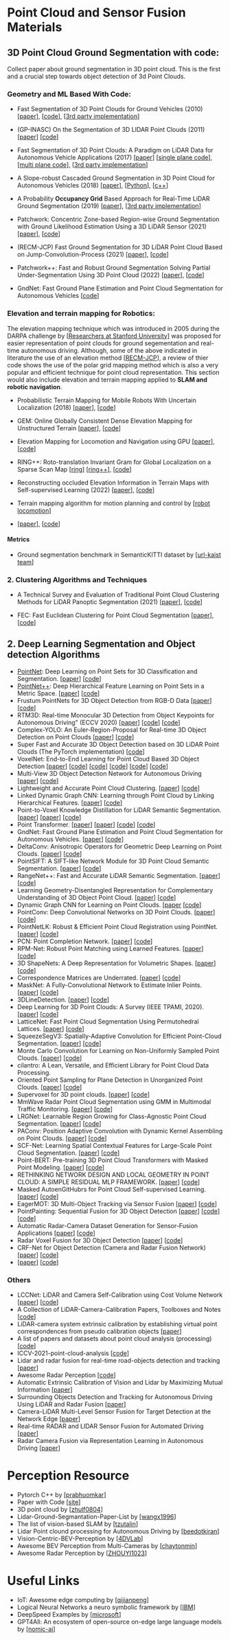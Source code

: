 # Point Cloud and Sensor Fusion Materials

## 3D Point Cloud Ground Segmentation with code:
Collect paper about ground segmentation in 3D point cloud. This is the first and a crucial step towards object detection of 3d Point Clouds.

### Geometry and ML Based With Code:
- Fast Segmentation of 3D Point Clouds for Ground Vehicles (2010) [[paper](http://ieeexplore.ieee.org/document/5548059/)], [[code](https://github.com/lorenwel/linefit_ground_segmentation)], [[3rd party implementation](https://github.com/KennyWGH/efficient_online_segmentation)]

- (GP-INASC) On the Segmentation of 3D LIDAR Point Clouds (2011) [[paper](http://ieeexplore.ieee.org/document/5979818/)] [[code](https://github.com/alualu628628/Gaussian-Process-Incremental-Sample-Consensus-GP-INASC)]

- Fast Segmentation of 3D Point Clouds: A Paradigm on LiDAR Data for Autonomous Vehicle Applications (2017) [[paper](http://ieeexplore.ieee.org/document/7989591/)] [[single plane code](https://github.com/AbangLZU/plane_fit_ground_filter)], [[multi plane code](https://github.com/wangx1996/LIDAR-Segmentation-Based-on-Range-Image)], [[3rd party implementation](https://github.com/chrise96/3D_Ground_Segmentation)]

- A Slope-robust Cascaded Ground Segmentation in 3D Point Cloud for Autonomous Vehicles (2018) [[paper](https://ieeexplore.ieee.org/document/8569534)], [[Python](https://bitbucket.org/n-patiphon/slope_robust_ground_seg)], [[c++](https://github.com/wangx1996/Cascaded-Lidar-Ground-Segmentation)]

- A Probability **Occupancy Grid** Based Approach for Real-Time LiDAR Ground Segmentation (2019) [[paper](https://ieeexplore.ieee.org/document/8666170/)], [[3rd party implementation](https://github.com/MukhlasAdib/KITTI_Mapping)]

- Patchwork: Concentric Zone-based Region-wise Ground Segmentation with Ground Likelihood Estimation Using a 3D LiDAR Sensor (2021) [[paper](https://urserver.kaist.ac.kr/publicdata/patchwork/RA_L_21_patchwork_final_submission.pdf)], [[code](https://github.com/LimHyungTae/patchwork)]

- (RECM-JCP) Fast Ground Segmentation for 3D LiDAR Point Cloud Based on Jump-Convolution-Process (2021) [[paper](https://www.mdpi.com/2072-4292/13/16/3239/xml)], [[code](https://github.com/wangx1996/Fast-Ground-Segmentation-Based-on-JPC)]

- Patchwork++: Fast and Robust Ground Segmentation Solving Partial Under-Segmentation Using 3D Point Cloud (2022) [[paper](https://arxiv.org/pdf/2207.11919.pdf)], [[code](https://github.com/url-kaist/patchwork-plusplus)]

- GndNet: Fast Ground Plane Estimation and Point Cloud Segmentation for Autonomous Vehicles [[code](https://github.com/anshulpaigwar/GndNet)]

### Elevation and terrain mapping for Robotics:
The elevation mapping technique which was introduced in 2005 during the DARPA challenge by [[Researchers at Stanford University](https://onlinelibrary.wiley.com/doi/10.1002/rob.20147)] was proposed for easier representation of point clouds for ground segementation and real-time autonomous driving. Although, some of the above indicated in literature the use of an elevation method [[RECM-JCP](https://www.mdpi.com/2072-4292/13/16/3239/xml)], a review of thier code shows the use of the polar grid mapping method which is also a very popular and efficient technique for point cloud representation. This section would also include elevation and terrain mapping applied to **SLAM and robotic navigation**. 

- Probabilistic Terrain Mapping for Mobile Robots With Uncertain Localization (2018) [[paper](https://ieeexplore.ieee.org/document/8392399)], [[code](https://github.com/ANYbotics/elevation_mapping)]

- GEM: Online Globally Consistent Dense Elevation Mapping for Unstructured Terrain [[paper](https://ieeexplore.ieee.org/document/9293017)], [[code](https://github.com/ZJU-Robotics-Lab/GEM)] 

- Elevation Mapping for Locomotion and Navigation using GPU [[paper](https://arxiv.org/pdf/2204.12876v1.pdf)], [[code](https://github.com/leggedrobotics/elevation_mapping_cupy)]

- RING++: Roto-translation Invariant Gram for Global Localization on a Sparse Scan Map [[ring](https://arxiv.org/pdf/2204.07992v1.pdf)] [[ring++](https://arxiv.org/pdf/2210.05984v1.pdf)], [[code](https://github.com/MaverickPeter/MR_SLAM)]

- Reconstructing occluded Elevation Information in Terrain Maps with Self-supervised Learning (2022) [[paper](https://ieeexplore.ieee.org/document/9676411)], [[code](https://github.com/mstoelzle/solving-occlusion)]

- Terrain mapping algorithm for motion planning and control by [[robot locomotion](https://github.com/robot-locomotion/terrain-server)]

- [[paper]()], [[code]()]

#### Metrics
- Ground segmentation benchmark in SemanticKITTI dataset by [[url-kaist team](https://github.com/url-kaist/Ground-Segmentation-Benchmark)]

### 2. Clustering Algorithms and Techniques
- A Technical Survey and Evaluation of Traditional Point Cloud Clustering Methods for LiDAR Panoptic Segmentation (2021) [[paper](https://openaccess.thecvf.com/content/ICCV2021W/TradiCV/papers/Zhao_A_Technical_Survey_and_Evaluation_of_Traditional_Point_Cloud_Clustering_ICCVW_2021_paper.pdf)], [[code](https://github.com/placeforyiming/ICCVW21-LiDAR-Panoptic-Segmentation-TradiCV-Survey-of-Point-Cloud-Cluster)]

- FEC: Fast Euclidean Clustering for Point Cloud Segmentation [[paper](https://www.mdpi.com/2504-446X/6/11/325)], [[code](https://github.com/unageek/fast-euclidean-clustering)]

## 2. Deep Learning Segmentation and Object detection Algorithms
- [PointNet](https://stanford.edu/~rqi/pointnet/): Deep Learning on Point Sets for 3D Classification and Segmentation. [[paper](http://arxiv.org/abs/1612.00593)] [[code](https://github.com/charlesq34/pointnet)]
- [PointNet++](https://stanford.edu/~rqi/pointnet2/): Deep Hierarchical Feature Learning on Point Sets in a Metric Space. [[paper](https://arxiv.org/abs/1706.02413)] [[code](https://github.com/charlesq34/pointnet2)]
- Frustum PointNets for 3D Object Detection from RGB-D Data [[paper](https://arxiv.org/pdf/1711.08488.pdf)] [[code](https://github.com/charlesq34/frustum-pointnets)]
- RTM3D: Real-time Monocular 3D Detection from Object Keypoints for Autonomous Driving" (ECCV 2020) [[paper](https://arxiv.org/pdf/2001.03343.pdf)] [[code](https://github.com/Banconxuan/RTM3D)] [[code](https://github.com/maudzung/RTM3D)]
- Complex-YOLO: An Euler-Region-Proposal for Real-time 3D Object Detection on Point Clouds [[paper](https://arxiv.org/pdf/1803.06199.pdf)] [[code](https://github.com/maudzung/Complex-YOLOv4-Pytorch)]
- Super Fast and Accurate 3D Object Detection based on 3D LiDAR Point Clouds (The PyTorch implementation) [[code](https://github.com/maudzung/Super-Fast-Accurate-3D-Object-Detection)]
- VoxelNet: End-to-End Learning for Point Cloud Based 3D Object Detection [[paper](https://arxiv.org/pdf/1711.06396.pdf)] [[code](https://github.com/qianguih/voxelnet)] [[code](https://github.com/steph1793/Voxelnet)] [[code](https://github.com/TUMFTM/RadarVoxelFusionNet)] [[code](https://github.com/ZhihaoZhu/PointNet-Implementation-Tensorflow)] [[code](https://github.com/jediofgever/PointNet_Custom_Object_Detection)]
- Multi-View 3D Object Detection Network for Autonomous Driving [[paper](https://arxiv.org/pdf/1611.07759)] [[code](https://github.com/bostondiditeam/MV3D)]
- Lightweight and Accurate Point Cloud Clustering. [[paper](https://link.springer.com/article/10.1007/s10514-019-09883-y)] [[code](https://github.com/yzrobot/adaptive_clustering)]
- Linked Dynamic Graph CNN: Learning through Point Cloud by Linking Hierarchical Features. [[paper](https://arxiv.org/pdf/1904.10014.pdf)] [[code](https://github.com/KuangenZhang/ldgcnn)]
- Point-to-Voxel Knowledge Distillation for LiDAR Semantic Segmentation. [[paper](https://openaccess.thecvf.com/content/CVPR2021/papers/Zhu_Cylindrical_and_Asymmetrical_3D_Convolution_Networks_for_LiDAR_Segmentation_CVPR_2021_paper.pdf)]  [[paper](https://arxiv.org/pdf/2206.02099.pdf)] [[code](https://github.com/cardwing/GitHubs-for-PVKD)]
- Point Transformer. [[paper](https://ieeexplore.ieee.org/document/9552005)] [[paper](https://openaccess.thecvf.com/content/ICCV2021/papers/Zhao_Point_Transformer_ICCV_2021_paper.pdf)] [[code](https://github.com/engelnico/point-transformer)] [[code](https://github.com/POSTECH-CVLab/point-transformer)]
- GndNet: Fast Ground Plane Estimation and Point Cloud Segmentation for Autonomous Vehicles. [[paper](https://hal.inria.fr/hal-02927350/document)] [[code](https://github.com/anshulpaigwar/GndNet)]
- DeltaConv: Anisotropic Operators for Geometric Deep Learning on Point Clouds. [[paper](https://arxiv.org/pdf/2111.08799.pdf)] [[code](https://github.com/rubenwiersma/deltaconv)]
- PointSIFT: A SIFT-like Network Module for 3D Point Cloud Semantic Segmentation. [[paper](https://arxiv.org/pdf/1807.00652.pdf)] [[code](https://github.com/MVIG-SJTU/pointSIFT)]
- RangeNet++: Fast and Accurate LiDAR Semantic Segmentation. [[paper](https://github.com/LongruiDong/lidar-bonnetal)] [[code](https://github.com/LongruiDong/lidar-bonnetal)]
- Learning Geometry-Disentangled Representation for Complementary Understanding of 3D Object Point Cloud. [[paper](https://arxiv.org/pdf/2012.10921.pdf)] [[code](https://github.com/mutianxu/GDANet)]
- Dynamic Graph CNN for Learning on Point Clouds. [[paper](https://arxiv.org/pdf/1801.07829) [[code](https://github.com/WangYueFt/dgcnn)]
- PointConv: Deep Convolutional Networks on 3D Point Clouds. [[paper](https://arxiv.org/pdf/1811.07246)] [[code](https://github.com/DylanWusee/pointconv)]
- PointNetLK: Robust & Efficient Point Cloud Registration using PointNet. [[paper](https://arxiv.org/pdf/1903.05711.pdf)] [[code](https://github.com/hmgoforth/PointNetLK)]
- PCN: Point Completion Network. [[paper](https://arxiv.org/pdf/1808.00671.pdf)] [[code](https://wentaoyuan.github.io/pcn)]
- RPM-Net: Robust Point Matching using Learned Features. [[paper](https://arxiv.org/pdf/2003.13479.pdf)] [[code](https://github.com/yewzijian/RPMNet)]
- 3D ShapeNets: A Deep Representation for Volumetric Shapes. [[paper](https://people.csail.mit.edu/khosla/papers/cvpr2015_wu.pdf)] [[code](https://github.com/zhirongw/3DShapeNets)]
- Correspondence Matrices are Underrated. [[paper](https://arxiv.org/pdf/2010.16085.pdf)] [[code](https://github.com/tzodge/PCR-CMU)]
- MaskNet: A Fully-Convolutional Network to Estimate Inlier Points. [[paper](https://arxiv.org/pdf/2010.09185.pdf)] [[code](https://github.com/vinits5/masknet)]
- 3DLineDetection. [[paper](https://arxiv.org/pdf/1901.02532.pdf)] [[code](https://github.com/xiaohulugo/3DLineDetection)]
- Deep Learning for 3D Point Clouds: A Survey (IEEE TPAMI, 2020). [[paper](https://arxiv.org/pdf/1912.12033v2.pdf)] [[code](https://github.com/The-Learning-And-Vision-Atelier-LAVA/SoTA-Point-Cloud)]
- LatticeNet: Fast Point Cloud Segmentation Using Permutohedral Lattices. [[paper](https://www.ais.uni-bonn.de/videos/RSS_2020_Rosu/RSS_2020_Rosu.pdf)] [[code](https://github.com/AIS-Bonn/lattice_net)]
- SqueezeSegV3: Spatially-Adaptive Convolution for Efficient Point-Cloud Segmentation. [[paper](https://arxiv.org/pdf/2004.01803v2.pdf)] [[code](https://github.com/chenfengxu714/SqueezeSegV3)]
- Monte Carlo Convolution for Learning on Non-Uniformly Sampled Point Clouds. [[paper](https://arxiv.org/pdf/1806.01759v2.pdf)] [[code](https://github.com/viscom-ulm/MCCNN)]
- cilantro: A Lean, Versatile, and Efficient Library for Point Cloud Data Processing.
- Oriented Point Sampling for Plane Detection in Unorganized Point Clouds. [[paper]()] [[code]()]
- Supervoxel for 3D point clouds. [[paper](https://www.researchgate.net/publication/325334638_Toward_better_boundary_preserved_supervoxel_segmentation_for_3D_point_clouds)] [[code](https://github.com/yblin/Supervoxel-for-3D-point-clouds)]
- MmWave Radar Point Cloud Segmentation using GMM in Multimodal Traffic Monitoring. [[paper](https://arxiv.org/pdf/1911.06364v3.pdf)] [[code](https://github.com/radar-lab/traffic_monitoring)]
- LRGNet: Learnable Region Growing for Class-Agnostic Point Cloud Segmentation. [[paper](https://arxiv.org/pdf/2103.09160v1.pdf)] [[code](https://github.com/jingdao/learn_region_grow)]
- PAConv: Position Adaptive Convolution with Dynamic Kernel Assembling on Point Clouds. [[paper](https://arxiv.org/pdf/2103.14635v2.pdf)] [[code](https://github.com/CVMI-Lab/PAConv)]
- SCF-Net: Learning Spatial Contextual Features for Large-Scale Point Cloud Segmentation. [[paper](https://openaccess.thecvf.com/content/CVPR2021/papers/Fan_SCF-Net_Learning_Spatial_Contextual_Features_for_Large-Scale_Point_Cloud_Segmentation_CVPR_2021_paper.pdf)] [[code](https://github.com/leofansq/SCF-Net)]
- Point-BERT: Pre-training 3D Point Cloud Transformers with Masked Point Modeling. [[paper](https://arxiv.org/pdf/2111.14819v2.pdf)] [[code](https://github.com/lulutang0608/Point-BERT)]
- RETHINKING NETWORK DESIGN AND LOCAL GEOMETRY IN POINT CLOUD: A SIMPLE RESIDUAL MLP FRAMEWORK. [[paper](https://arxiv.org/pdf/2202.07123v1.pdf)] [[code](https://github.com/ma-xu/pointmlp-pytorch)]
- Masked AutoenGitHubrs for Point Cloud Self-supervised Learning. [[paper](https://arxiv.org/pdf/2203.06604v2.pdf)] [[code](https://github.com/Pang-Yatian/Point-MAE)]
- EagerMOT: 3D Multi-Object Tracking via Sensor Fusion [[paper](https://arxiv.org/pdf/2104.14682.pdf)] [[code](https://github.com/aleksandrkim61/EagerMOT)]
- PointPainting: Sequential Fusion for 3D Object Detection [[paper](https://arxiv.org/pdf/1911.10150.pdf)] [[code](https://github.com/Song-Jingyu/PointPainting)] [[code](https://github.com/AmrElsersy/PointPainting)]
- Automatic Radar-Camera Dataset Generation for Sensor-Fusion Applications [[paper](https://repository.arizona.edu/bitstream/handle/10150/663389/AutoRadarCamera.pdf?sequence=1)] [[code](https://github.com/radar-lab/autolabelling_radar)]
- Radar Voxel Fusion for 3D Object Detection [[paper](https://arxiv.org/pdf/2106.14087.pdf)] [[code](https://github.com/TUMFTM/RadarVoxelFusionNet)]
- CRF-Net for Object Detection (Camera and Radar Fusion Network) [[paper](https://arxiv.org/pdf/2005.07431.pdf)] [[code](https://github.com/TUMFTM/CameraRadarFusionNet)]
- [[paper]()] [[code]()]

### Others
- LCCNet: LiDAR and Camera Self-Calibration using Cost Volume Network [[paper](https://openaccess.thecvf.com/content/CVPR2021W/WAD/papers/Lv_LCCNet_LiDAR_and_Camera_Self-Calibration_Using_Cost_Volume_Network_CVPRW_2021_paper.pdf)] [[code](https://github.com/LvXudong-HIT/LCCNet)]
- A Collection of LiDAR-Camera-Calibration Papers, Toolboxes and Notes [[code](https://github.com/Deephome/Awesome-LiDAR-Camera-Calibration)]
- LiDAR-camera system extrinsic calibration by establishing virtual point correspondences from pseudo calibration objects [[paper](https://opg.optica.org/oe/fulltext.cfm?uri=oe-28-12-18261&id=432360)]
- A list of papers and datasets about point cloud analysis (processing) [[code](https://github.com/Yochengliu/awesome-point-cloud-analysis)]
- ICCV-2021-point-cloud-analysis [[code](https://github.com/cuge1995/ICCV-2021-point-cloud-analysis)]
- Lidar and radar fusion for real-time road-objects detection and tracking [[paper](https://www.researchgate.net/publication/351860734_Lidar_and_radar_fusion_for_real-time_road-objects_detection_and_tracking)]
- Awesome Radar Perception [[code](https://github.com/ZHOUYI1023/awesome-radar-perception)]
- Automatic Extrinsic Calibration of Vision and Lidar by Maximizing Mutual Information [[paper](https://deepblue.lib.umich.edu/bitstream/handle/2027.42/112212/rob21542.pdf?sequence=1)]
- Surrounding Objects Detection and Tracking for Autonomous Driving Using LiDAR and Radar Fusion [[paper](https://cjme.springeropen.com/articles/10.1186/s10033-021-00630-y)]
- Camera-LiDAR Multi-Level Sensor Fusion for Target Detection at the Network Edge [[paper](https://www.ncbi.nlm.nih.gov/pmc/articles/PMC8227618/)]
- Real-time RADAR and LIDAR Sensor Fusion for Automated Driving [[paper](https://link.springer.com/chapter/10.1007/978-981-15-1366-4_11)]
- Radar Camera Fusion via Representation Learning in Autonomous Driving [[paper](https://openaccess.thecvf.com/content/CVPR2021W/MULA/papers/Dong_Radar_Camera_Fusion_via_Representation_Learning_in_Autonomous_Driving_CVPRW_2021_paper.pdf)]

# Perception Resource
- Pytorch C++ by [[prabhuomkar](https://github.com/prabhuomkar/pytorch-cpp)]
- Paper with Code [[site](https://paperswithcode.com/)]
- 3D point cloud by [[zhulf0804](https://github.com/zhulf0804/3D-PointCloud)]
- Lidar-Ground-Segmantation-Paper-List by [[wangx1996](https://github.com/wangx1996/Lidar-Ground-Segmantation-Paper-List)]
- The list of vision-based SLAM by [[tzutalin](https://github.com/tzutalin/awesome-visual-slam)]
- Lidar Point clound processing for Autonomous Driving by [[beedotkiran](https://github.com/beedotkiran/Lidar_For_AD_references)]
- Vision-Centric-BEV-Perception by [[4DVLab](https://github.com/4DVLab/Vision-Centric-BEV-Perception)]
- Awesome BEV Perception from Multi-Cameras by [[chaytonmin](https://github.com/chaytonmin/Awesome-BEV-Perception-Multi-Cameras)]
- Awesome Radar Perception by [[ZHOUYI1023](https://github.com/ZHOUYI1023/awesome-radar-perception)]

# Useful Links
- IoT: Awesome edge computing by [[qijianpeng](https://github.com/qijianpeng/awesome-edge-computing)]
- Logical Neural Networks a neuro symbolic framework by [[IBM](https://github.com/danieloladele7/LNN)]
- DeepSpeed Examples by [[microsoft](https://github.com/danieloladele7/DeepSpeedExamples)]
- GPT4All: An ecosystem of open-source on-edge large language models by [[nomic-ai](https://github.com/nomic-ai/gpt4all)] 